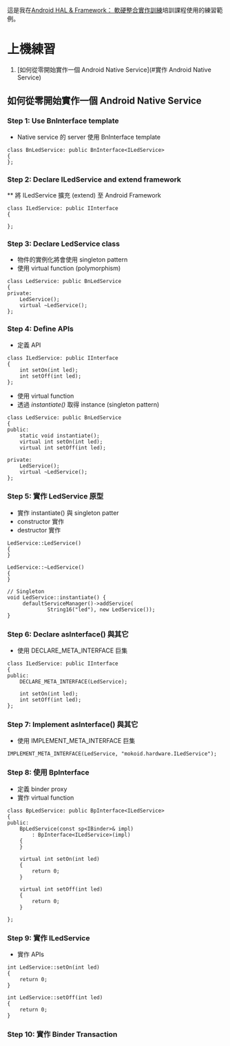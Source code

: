 這是我在[Android HAL & Framework： 軟硬整合實作訓練](https://www.moko365.com/enterprise/af101-android-hal-framework-practical)培訓課程使用的練習範例。

# 上機練習

1. [如何從零開始實作一個 Android Native Service](#實作 Android Native Service)

## 如何從零開始實作一個 Android Native Service

### Step 1: Use BnInterface template

* Native service 的 server 使用 BnInterface template

```
class BnLedService: public BnInterface<ILedService>
{
};
```

### Step 2: Declare ILedService and extend framework

** 將 ILedService 擴充 (extend) 至 Android Framework

```
class ILedService: public IInterface
{

};
```

### Step 3: Declare LedService class 

* 物件的實例化將會使用 singleton pattern
* 使用 virtual function (polymorphism)

```
class LedService: public BnLedService
{
private:
    LedService();
    virtual ~LedService();
};
```

### Step 4: Define APIs

* 定義 API

```
class ILedService: public IInterface
{
    int setOn(int led);
    int setOff(int led);
};
```

* 使用 virtual function
* 透過 *instantiate()* 取得 instance (singleton pattern)

```
class LedService: public BnLedService
{
public:
    static void instantiate();
    virtual int setOn(int led);
    virtual int setOff(int led);

private:
    LedService();
    virtual ~LedService();
};
```

### Step 5: 實作 LedService 原型

* 實作 instantiate() 與 singleton patter
* constructor 實作
* destructor 實作

```
LedService::LedService()
{
}

LedService::~LedService()
{
}

// Singleton
void LedService::instantiate() {
     defaultServiceManager()->addService(
             String16("led"), new LedService());
}
```

### Step 6: Declare asInterface() 與其它

* 使用 DECLARE_META_INTERFACE 巨集

```
class ILedService: public IInterface
{
public:
    DECLARE_META_INTERFACE(LedService);

    int setOn(int led);
    int setOff(int led);
};
```

### Step 7: Implement asInterface() 與其它

* 使用 IMPLEMENT_META_INTERFACE 巨集

```
IMPLEMENT_META_INTERFACE(LedService, "mokoid.hardware.ILedService");
```

### Step 8: 使用 BpInterface

* 定義 binder proxy
* 實作 virtual function

```
class BpLedService: public BpInterface<ILedService>
{
public:
    BpLedService(const sp<IBinder>& impl)
        : BpInterface<ILedService>(impl)
    {
    }

    virtual int setOn(int led)
    {
        return 0;
    }

    virtual int setOff(int led)
    {
        return 0;
    }

};
```

### Step 9: 實作 ILedService

* 實作 APIs

```
int LedService::setOn(int led)
{
    return 0;
}

int LedService::setOff(int led)
{
    return 0;
}
```

### Step 10: 實作 Binder Transaction

